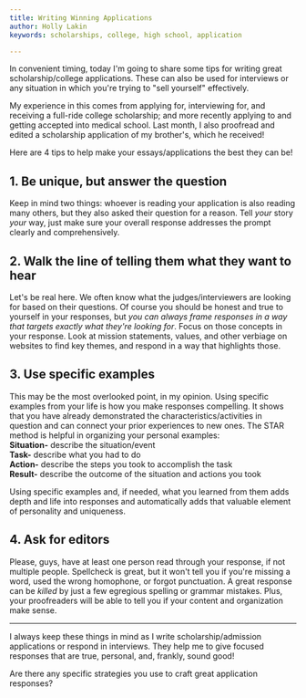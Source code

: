 ```yaml
---
title: Writing Winning Applications
author: Holly Lakin
keywords: scholarships, college, high school, application

---
```

In convenient timing, today I'm going to share some tips for writing great scholarship/college applications. These can also be used for interviews or any situation in which you're trying to "sell yourself" effectively.

My experience in this comes from applying for, interviewing for, and receiving a full-ride college scholarship; and more recently applying to and getting accepted into medical school. Last month, I also proofread and edited a scholarship application of my brother's, which he received!

Here are 4 tips to help make your essays/applications the best they can be!

## 1. Be unique, but answer the question

Keep in mind two things: whoever is reading your application is also reading many others, but they also asked their question for a reason. Tell _your_ story _your_ way, just make sure your overall response addresses the prompt clearly and comprehensively.

## 2. Walk the line of telling them what they want to hear

Let's be real here. We often know what the judges/interviewers are looking for based on their questions. Of course you should be honest and true to yourself in your responses, but _you can always frame responses in a way that targets exactly what they're looking for_. Focus on those concepts in your response. Look at mission statements, values, and other verbiage on websites to find key themes, and respond in a way that highlights those.

## 3. Use specific examples

This may be the most overlooked point, in my opinion. Using specific examples from your life is how you make responses compelling. It shows that you have already demonstrated the characteristics/activities in question and can connect your prior experiences to new ones. The STAR method is helpful in organizing your personal examples:  
**Situation-** describe the situation/event  
**Task-** describe what you had to do  
**Action-** describe the steps you took to accomplish the task  
**Result-** describe the outcome of the situation and actions you took

Using specific examples and, if needed, what you learned from them adds depth and life into responses and automatically adds that valuable element of personality and uniqueness.

## 4. Ask for editors

Please, guys, have at least one person read through your response, if not multiple people. Spellcheck is great, but it won't tell you if you're missing a word, used the wrong homophone, or forgot punctuation. A great response can be _killed_ by just a few egregious spelling or grammar mistakes. Plus, your proofreaders will be able to tell you if your content and organization make sense.

***

I always keep these things in mind as I write scholarship/admission applications or respond in interviews. They help me to give focused responses that are true, personal, and, frankly, sound good!

Are there any specific strategies you use to craft great application responses?